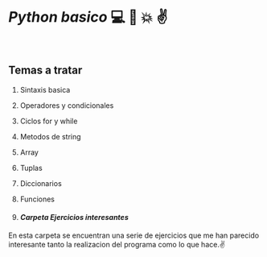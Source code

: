 # ***Python basico*** :computer: :blue_book: :collision: :v:
<br>

## **Temas a tratar**
1. Sintaxis basica <br>
2. Operadores y condicionales <br>
3. Ciclos for y while <br>
4. Metodos de string <br>
5. Array<br>
6. Tuplas<br>
7. Diccionarios<br>
8. Funciones 

9. #### ***Carpeta Ejercicios interesantes***

En esta carpeta se encuentran una serie de ejercicios que me han parecido interesante tanto la realizacion del programa como lo que hace.:v: